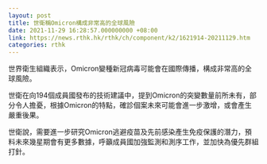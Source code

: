 ```yaml
---
layout: post
title: 世衛稱Omicron構成非常高的全球風險
date: 2021-11-29 16:28:57.000000000 +08:00
link: https://news.rthk.hk/rthk/ch/component/k2/1621914-20211129.htm
categories: rthk
---
```


世界衛生組織表示，Omicron變種新冠病毒可能會在國際傳播，構成非常高的全球風險。

世衛在向194個成員國發布的技術建議中，提到Omicron的突變數量前所未有，部分令人擔憂，根據Omicron的特點，確診個案未來可能會進一步激增，或會產生嚴重後果。

世衛說，需要進一步研究Omicron逃避疫苗及先前感染產生免疫保護的潛力，預料未來幾星期會有更多數據，呼籲成員國加強監測和測序工作，並加快為優先群組打針。
